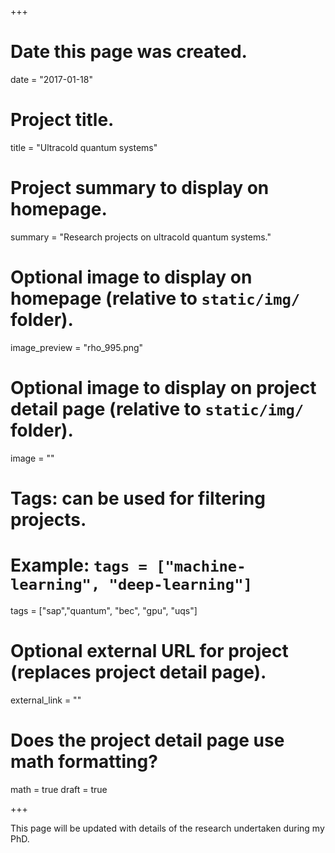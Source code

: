 +++
# Date this page was created.
date = "2017-01-18"

# Project title.
title = "Ultracold quantum systems"

# Project summary to display on homepage.
summary = "Research projects on ultracold quantum systems."

# Optional image to display on homepage (relative to `static/img/` folder).
image_preview = "rho_995.png"

# Optional image to display on project detail page (relative to `static/img/` folder).
image = ""

# Tags: can be used for filtering projects.
# Example: `tags = ["machine-learning", "deep-learning"]`
tags = ["sap","quantum", "bec", "gpu", "uqs"]

# Optional external URL for project (replaces project detail page).
external_link = ""

# Does the project detail page use math formatting?
math = true
draft = true

+++

This page will be updated with details of the research undertaken during my PhD.
